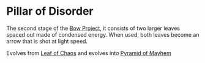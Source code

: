 # Pillar of Disorder

The second stage of the [Bow Project][BowProject], it consists of two larger leaves spaced out made of condensed energy.
When used, both leaves become an arrow that is shot at light speed.

Evolves from [Leaf of Chaos][LeafOfChaos] and evolves into [Pyramid of Mayhem][PyramidOfMayhem]

[BowProject]: ../projects/bow-project.md
[LeafOfChaos]: ./leaf-of-chaos.md
[PyramidOfMayhem]: ./pyramid-of-mayhem.md
